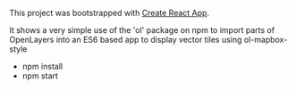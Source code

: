 This project was bootstrapped with [Create React App](https://github.com/facebookincubator/create-react-app).

It shows a very simple use of the 'ol' package on npm to import parts of OpenLayers into an ES6 based app to display vector tiles using ol-mapbox-style

  * npm install
  * npm start



